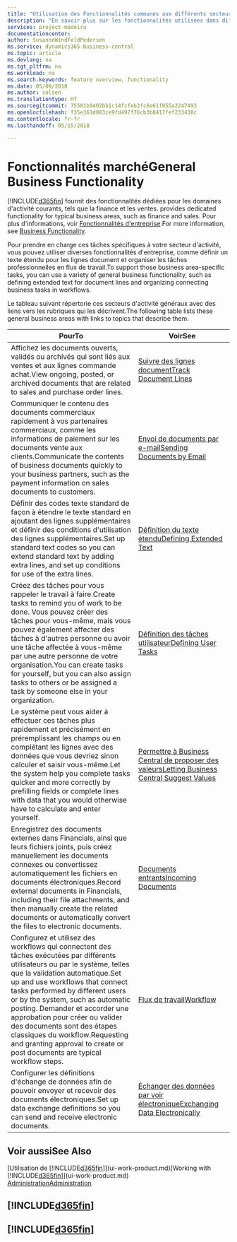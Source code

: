 ```yaml
---
title: "Utilisation des Fonctionnalités communes aux différents secteurs d'activité | Microsoft Docs"
description: "En savoir plus sur les fonctionnalités utilisées dans différents secteurs d'activité dans Business Central."
services: project-madeira
documentationcenter: 
author: SusanneWindfeldPedersen
ms.service: dynamics365-business-central
ms.topic: article
ms.devlang: na
ms.tgt_pltfrm: na
ms.workload: na
ms.search.keywords: feature overview, functionality
ms.date: 05/09/2018
ms.author: solsen
ms.translationtype: HT
ms.sourcegitcommit: 75501b9402bb1c14fcfeb2fc6e61f055a2247493
ms.openlocfilehash: f35e361d083ce9fd497f76cb3b8417fef233438c
ms.contentlocale: fr-fr
ms.lasthandoff: 05/15/2018

---
```

# <a name="general-business-functionality"></a><span data-ttu-id="96068-103">Fonctionnalités marché</span><span class="sxs-lookup"><span data-stu-id="96068-103">General Business Functionality</span></span>
[!INCLUDE[d365fin](includes/d365fin_md.md)]<span data-ttu-id="96068-104"> fournit des fonctionnalités dédiées pour les domaines d'activité courants, tels que la finance et les ventes.</span><span class="sxs-lookup"><span data-stu-id="96068-104"> provides dedicated functionality for typical business areas, such as finance and sales.</span></span> <span data-ttu-id="96068-105">Pour plus d'informations, voir [Fonctionnalités d'entreprise](across-business-functionality.md).</span><span class="sxs-lookup"><span data-stu-id="96068-105">For more information, see [Business Functionality](across-business-functionality.md).</span></span>

<span data-ttu-id="96068-106">Pour prendre en charge ces tâches spécifiques à votre secteur d'activité, vous pouvez utiliser diverses fonctionnalités d'entreprise, comme définir un texte étendu pour les lignes document et organiser les tâches professionnelles en flux de travail.</span><span class="sxs-lookup"><span data-stu-id="96068-106">To support those business area-specific tasks, you can use a variety of general business functionality, such as defining extended text for document lines and organizing connecting business tasks in workflows.</span></span>

<span data-ttu-id="96068-107">Le tableau suivant répertorie ces secteurs d'activité généraux avec des liens vers les rubriques qui les décrivent.</span><span class="sxs-lookup"><span data-stu-id="96068-107">The following table lists these general business areas with links to topics that describe them.</span></span>

| <span data-ttu-id="96068-108">Pour</span><span class="sxs-lookup"><span data-stu-id="96068-108">To</span></span> | <span data-ttu-id="96068-109">Voir</span><span class="sxs-lookup"><span data-stu-id="96068-109">See</span></span> |
| --- | --- |
|<span data-ttu-id="96068-110">Affichez les documents ouverts, validés ou archivés qui sont liés aux ventes et aux lignes commande achat.</span><span class="sxs-lookup"><span data-stu-id="96068-110">View ongoing, posted, or archived documents that are related to sales and purchase order lines.</span></span>|[<span data-ttu-id="96068-111">Suivre des lignes document</span><span class="sxs-lookup"><span data-stu-id="96068-111">Track Document Lines</span></span>](across-how-to-track-document-lines.md)|
| <span data-ttu-id="96068-112">Communiquer le contenu des documents commerciaux rapidement à vos partenaires commerciaux, comme les informations de paiement sur les documents vente aux clients.</span><span class="sxs-lookup"><span data-stu-id="96068-112">Communicate the contents of business documents quickly to your business partners, such as the payment information on sales documents to customers.</span></span> |[<span data-ttu-id="96068-113">Envoi de documents par e-mail</span><span class="sxs-lookup"><span data-stu-id="96068-113">Sending Documents by Email</span></span>](ui-how-send-documents-email.md) |
| <span data-ttu-id="96068-114">Définir des codes texte standard de façon à étendre le texte standard en ajoutant des lignes supplémentaires et définir des conditions d'utilisation des lignes supplémentaires.</span><span class="sxs-lookup"><span data-stu-id="96068-114">Set up standard text codes so you can extend standard text by adding extra lines, and set up conditions for use of the extra lines.</span></span> |[<span data-ttu-id="96068-115">Définition du texte étendu</span><span class="sxs-lookup"><span data-stu-id="96068-115">Defining Extended Text</span></span>](ui-how-define-ext-text.md) |
|<span data-ttu-id="96068-116">Créez des tâches pour vous rappeler le travail à faire.</span><span class="sxs-lookup"><span data-stu-id="96068-116">Create tasks to remind you of work to be done.</span></span> <span data-ttu-id="96068-117">Vous pouvez créer des tâches pour vous-même, mais vous pouvez également affecter des tâches à d'autres personne ou avoir une tâche affectée à vous-même par une autre personne de votre organisation.</span><span class="sxs-lookup"><span data-stu-id="96068-117">You can create tasks for yourself, but you can also assign tasks to others or be assigned a task by someone else in your organization.</span></span>|[<span data-ttu-id="96068-118">Définition des tâches utilisateur</span><span class="sxs-lookup"><span data-stu-id="96068-118">Defining User Tasks</span></span>](across-user-tasks.md)|
|<span data-ttu-id="96068-119">Le système peut vous aider à effectuer ces tâches plus rapidement et précisément en préremplissant les champs ou en complétant les lignes avec des données que vous devriez sinon calculer et saisir vous-même.</span><span class="sxs-lookup"><span data-stu-id="96068-119">Let the system help you complete tasks quicker and more correctly by prefilling fields or complete lines with data that you would otherwise have to calculate and enter yourself.</span></span>|[<span data-ttu-id="96068-120">Permettre à Business Central de proposer des valeurs</span><span class="sxs-lookup"><span data-stu-id="96068-120">Letting Business Central Suggest Values</span></span>](ui-let-system-suggest-values.md)|
|<span data-ttu-id="96068-121">Enregistrez des documents externes dans Financials, ainsi que leurs fichiers joints, puis créez manuellement les documents connexes ou convertissez automatiquement les fichiers en documents électroniques.</span><span class="sxs-lookup"><span data-stu-id="96068-121">Record external documents in Financials, including their file attachments, and then manually create the related documents or automatically convert the files to electronic documents.</span></span>|[<span data-ttu-id="96068-122">Documents entrants</span><span class="sxs-lookup"><span data-stu-id="96068-122">Incoming Documents</span></span>](across-income-documents.md)|
|<span data-ttu-id="96068-123">Configurez et utilisez des workflows qui connectent des tâches exécutées par différents utilisateurs ou par le système, telles que la validation automatique.</span><span class="sxs-lookup"><span data-stu-id="96068-123">Set up and use workflows that connect tasks performed by different users or by the system, such as automatic posting.</span></span> <span data-ttu-id="96068-124">Demander et accorder une approbation pour créer ou valider des documents sont des étapes classiques du workflow.</span><span class="sxs-lookup"><span data-stu-id="96068-124">Requesting and granting approval to create or post documents are typical workflow steps.</span></span>|[<span data-ttu-id="96068-125">Flux de travail</span><span class="sxs-lookup"><span data-stu-id="96068-125">Workflow</span></span>](across-workflow.md)|
| <span data-ttu-id="96068-126">Configurer les définitions d'échange de données afin de pouvoir envoyer et recevoir des documents électroniques.</span><span class="sxs-lookup"><span data-stu-id="96068-126">Set up data exchange definitions so you can send and receive electronic documents.</span></span> |[<span data-ttu-id="96068-127">Échanger des données par voir électronique</span><span class="sxs-lookup"><span data-stu-id="96068-127">Exchanging Data Electronically</span></span>](across-data-exchange.md) |

## <a name="see-also"></a><span data-ttu-id="96068-128">Voir aussi</span><span class="sxs-lookup"><span data-stu-id="96068-128">See Also</span></span>
<span data-ttu-id="96068-129">[Utilisation de [!INCLUDE[d365fin](includes/d365fin_md.md)]](ui-work-product.md)</span><span class="sxs-lookup"><span data-stu-id="96068-129">[Working with [!INCLUDE[d365fin](includes/d365fin_md.md)]](ui-work-product.md)</span></span>  
[<span data-ttu-id="96068-130">Administration</span><span class="sxs-lookup"><span data-stu-id="96068-130">Administration</span></span>](admin-setup-and-administration.md)

## [!INCLUDE[d365fin](includes/free_trial_md.md)]  
## [!INCLUDE[d365fin](includes/training_link_md.md)]

